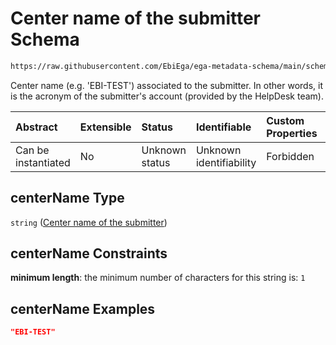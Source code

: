 # Center name of the submitter Schema

```txt
https://raw.githubusercontent.com/EbiEga/ega-metadata-schema/main/schemas/EGA.common-definitions.json#/definitions/objectCoreId/properties/centerName
```

Center name (e.g. 'EBI-TEST') associated to the submitter. In other words, it is the acronym of the submitter's account (provided by the HelpDesk team).

| Abstract            | Extensible | Status         | Identifiable            | Custom Properties | Additional Properties | Access Restrictions | Defined In                                                                                           |
| :------------------ | :--------- | :------------- | :---------------------- | :---------------- | :-------------------- | :------------------ | :--------------------------------------------------------------------------------------------------- |
| Can be instantiated | No         | Unknown status | Unknown identifiability | Forbidden         | Allowed               | none                | [EGA.common-definitions.json\*](../../../schemas/EGA.common-definitions.json "open original schema") |

## centerName Type

`string` ([Center name of the submitter](ega-12-definitions-core-identifiers-of-an-object-properties-center-name-of-the-submitter.md))

## centerName Constraints

**minimum length**: the minimum number of characters for this string is: `1`

## centerName Examples

```json
"EBI-TEST"
```
